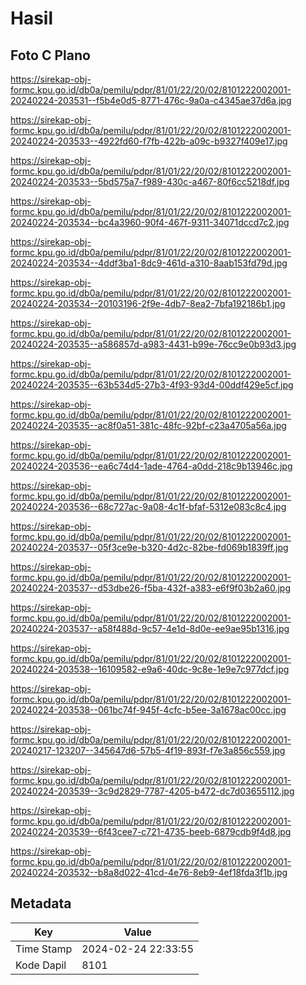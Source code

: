 # Hasil

## Foto C Plano

https://sirekap-obj-formc.kpu.go.id/db0a/pemilu/pdpr/81/01/22/20/02/8101222002001-20240224-203531--f5b4e0d5-8771-476c-9a0a-c4345ae37d6a.jpg

https://sirekap-obj-formc.kpu.go.id/db0a/pemilu/pdpr/81/01/22/20/02/8101222002001-20240224-203533--4922fd60-f7fb-422b-a09c-b9327f409e17.jpg

https://sirekap-obj-formc.kpu.go.id/db0a/pemilu/pdpr/81/01/22/20/02/8101222002001-20240224-203533--5bd575a7-f989-430c-a467-80f6cc5218df.jpg

https://sirekap-obj-formc.kpu.go.id/db0a/pemilu/pdpr/81/01/22/20/02/8101222002001-20240224-203534--bc4a3960-90f4-467f-9311-34071dccd7c2.jpg

https://sirekap-obj-formc.kpu.go.id/db0a/pemilu/pdpr/81/01/22/20/02/8101222002001-20240224-203534--4ddf3ba1-8dc9-461d-a310-8aab153fd79d.jpg

https://sirekap-obj-formc.kpu.go.id/db0a/pemilu/pdpr/81/01/22/20/02/8101222002001-20240224-203534--20103196-2f9e-4db7-8ea2-7bfa192186b1.jpg

https://sirekap-obj-formc.kpu.go.id/db0a/pemilu/pdpr/81/01/22/20/02/8101222002001-20240224-203535--a586857d-a983-4431-b99e-76cc9e0b93d3.jpg

https://sirekap-obj-formc.kpu.go.id/db0a/pemilu/pdpr/81/01/22/20/02/8101222002001-20240224-203535--63b534d5-27b3-4f93-93d4-00ddf429e5cf.jpg

https://sirekap-obj-formc.kpu.go.id/db0a/pemilu/pdpr/81/01/22/20/02/8101222002001-20240224-203535--ac8f0a51-381c-48fc-92bf-c23a4705a56a.jpg

https://sirekap-obj-formc.kpu.go.id/db0a/pemilu/pdpr/81/01/22/20/02/8101222002001-20240224-203536--ea6c74d4-1ade-4764-a0dd-218c9b13946c.jpg

https://sirekap-obj-formc.kpu.go.id/db0a/pemilu/pdpr/81/01/22/20/02/8101222002001-20240224-203536--68c727ac-9a08-4c1f-bfaf-5312e083c8c4.jpg

https://sirekap-obj-formc.kpu.go.id/db0a/pemilu/pdpr/81/01/22/20/02/8101222002001-20240224-203537--05f3ce9e-b320-4d2c-82be-fd069b1839ff.jpg

https://sirekap-obj-formc.kpu.go.id/db0a/pemilu/pdpr/81/01/22/20/02/8101222002001-20240224-203537--d53dbe26-f5ba-432f-a383-e6f9f03b2a60.jpg

https://sirekap-obj-formc.kpu.go.id/db0a/pemilu/pdpr/81/01/22/20/02/8101222002001-20240224-203537--a58f488d-9c57-4e1d-8d0e-ee9ae95b1316.jpg

https://sirekap-obj-formc.kpu.go.id/db0a/pemilu/pdpr/81/01/22/20/02/8101222002001-20240224-203538--16109582-e9a6-40dc-9c8e-1e9e7c977dcf.jpg

https://sirekap-obj-formc.kpu.go.id/db0a/pemilu/pdpr/81/01/22/20/02/8101222002001-20240224-203538--061bc74f-945f-4cfc-b5ee-3a1678ac00cc.jpg

https://sirekap-obj-formc.kpu.go.id/db0a/pemilu/pdpr/81/01/22/20/02/8101222002001-20240217-123207--345647d6-57b5-4f19-893f-f7e3a856c559.jpg

https://sirekap-obj-formc.kpu.go.id/db0a/pemilu/pdpr/81/01/22/20/02/8101222002001-20240224-203539--3c9d2829-7787-4205-b472-dc7d03655112.jpg

https://sirekap-obj-formc.kpu.go.id/db0a/pemilu/pdpr/81/01/22/20/02/8101222002001-20240224-203539--6f43cee7-c721-4735-beeb-6879cdb9f4d8.jpg

https://sirekap-obj-formc.kpu.go.id/db0a/pemilu/pdpr/81/01/22/20/02/8101222002001-20240224-203532--b8a8d022-41cd-4e76-8eb9-4ef18fda3f1b.jpg


## Metadata

| Key        | Value               |
| ---------- | ------------------- |
| Time Stamp | 2024-02-24 22:33:55 |
| Kode Dapil | 8101                |



